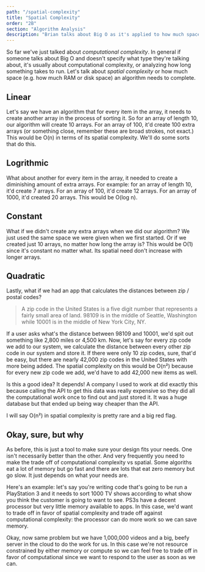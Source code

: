 ```yaml
---
path: "/spatial-complexity"
title: "Spatial Complexity"
order: "2B"
section: "Algorithm Analysis"
description: "Brian talks about Big O as it's applied to how much space something needs"
---
```


So far we've just talked about _computational complexity_. In general if someone talks about Big O and doesn't specify what type they're talking about, it's usually about computational complexity, or analyzing how long something takes to run. Let's talk about _spatial complexity_ or how much space (e.g. how much RAM or disk space) an algorithm needs to complete.

## Linear

Let's say we have an algorithm that for every item in the array, it needs to create another array in the process of sorting it. So for an array of length 10, our algorithm will create 10 arrays. For an array of 100, it'd create 100 extra arrays (or something close, remember these are broad strokes, not exact.) This would be O(n) in terms of its spatial complexity. We'll do some sorts that do this.

## Logrithmic

What about another for every item in the array, it needed to create a diminishing amount of extra arrays. For example: for an array of length 10, it'd create 7 arrays. For an array of 100, it'd create 12 arrays. For an array of 1000, it'd created 20 arrays. This would be O(log n).

## Constant

What if we didn't create any extra arrays when we did our algorithm? We just used the same space we were given when we first started. Or if we created just 10 arrays, no matter how long the array is? This would be O(1) since it's constant no matter what. Its spatial need don't increase with longer arrays.

## Quadratic

Lastly, what if we had an app that calculates the distances between zip / postal codes?

> A zip code in the United States is a five digit number that represents a fairly small area of land. 98109 is in the middle of Seattle, Washington while 10001 is in the middle of New York City, NY.

If a user asks what's the distance between 98109 and 10001, we'd spit out something like 2,800 miles or 4,500 km. Now, let's say for every zip code we add to our system, we calculate the distance between every other zip code in our system and store it. If there were only 10 zip codes, sure, that'd be easy, but there are nearly 42,000 zip codes in the United States with more being added. The spatial complexity on this would be O(n²) because for every new zip code we add, we'd have to add 42,000 new items as well.

Is this a good idea? It depends! A company I used to work at did exactly this because calling the API to get this data was really expensive so they did all the computational work once to find out and just stored it. It was a huge database but that ended up being way cheaper than the API.

I will say O(n²) in spatial complexity is pretty rare and a big red flag.

## Okay, sure, but why

As before, this is just a tool to make sure your design fits your needs. One isn't necessarily better than the other. And very frequently you need to make the trade off of computational complexity vs spatial. Some algoriths eat a lot of memory but go fast and there are lots that eat zero memory but go slow. It just depends on what your needs are.

Here's an example: let's say you're writing code that's going to be run a PlayStation 3 and it needs to sort 1000 TV shows according to what show you think the customer is going to want to see. PS3s have a decent processor but very little memory available to apps. In this case, we'd want to trade off in favor of spatial complexity and trade off against computational complexity: the processor can do more work so we can save memory.

Okay, now same problem but we have 1,000,000 videos and a big, beefy server in the cloud to do the work for us. In this case we're not resource constrained by either memory or compute so we can feel free to trade off in favor of computational since we want to respond to the user as soon as we can.

